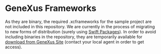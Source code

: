# GeneXus Frameworks

As they are binary, the required .xcframeworks for the sample project are not included in this repository. 
We are currently in the process of migrating to new forms of distribution (surely using [Swift Packages](https://developer.apple.com/documentation/swift_packages)).
In order to avoid including binaries in the repository, they are temporarily available for [download from GeneXus Site](https://www.genexus.com/en/developers/downloadcenter?data=5989) (contact your local agent in order to get access).
